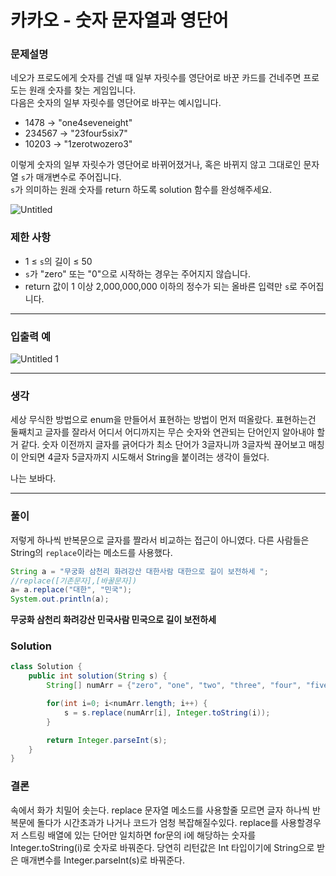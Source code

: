 # 카카오 - 숫자 문자열과 영단어

### **문제설명**

네오가 프로도에게 숫자를 건넬 때 일부 자릿수를 영단어로 바꾼 카드를 건네주면 프로도는 원래 숫자를 찾는 게임입니다.   
다음은 숫자의 일부 자릿수를 영단어로 바꾸는 예시입니다.

- 1478 → "one4seveneight"
- 234567 → "23four5six7"
- 10203 → "1zerotwozero3"

이렇게 숫자의 일부 자릿수가 영단어로 바뀌어졌거나, 혹은 바뀌지 않고 그대로인 문자열 `s`가 매개변수로 주어집니다.   
`s`가 의미하는 원래 숫자를 return 하도록 solution 함수를 완성해주세요.

![Untitled](https://user-images.githubusercontent.com/72185011/177169347-cf8bc68a-18ff-4c30-975b-47da4ad262f6.png)

### 제한 사항

- 1 ≤ `s`의 길이 ≤ 50  
- `s`가 "zero" 또는 "0"으로 시작하는 경우는 주어지지 않습니다.  
- return 값이 1 이상 2,000,000,000 이하의 정수가 되는 올바른 입력만 `s`로 주어집니다.  

---

### 입출력 예

![Untitled 1](https://user-images.githubusercontent.com/72185011/177169355-09928664-29d6-4308-ad3c-c8f33fe3b1c2.png)

---

### 생각

세상 무식한 방법으로 enum을 만들어서 표현하는 방법이 먼저 떠올랐다. 표현하는건 둘째치고 글자를 잘라서 어디서 어디까지는 무슨 숫자와 연관되는 단어인지 알아내야 할 거 같다. 숫자 이전까지 글자를 긁어다가 최소 단어가 3글자니까 3글자씩 끊어보고 매칭이 안되면 4글자 5글자까지 시도해서 String을 붙이려는 생각이 들었다.

나는 보바다.

---

### 풀이

저렇게 하나씩 반복문으로 글자를 짤라서 비교하는 접근이 아니였다. 다른 사람들은 String의  `replace`이라는 메소드를 사용했다. 

```java
String a = "무궁화 삼천리 화려강산 대한사람 대한으로 길이 보전하세 ";	
//replace([기존문자],[바꿀문자])
a= a.replace("대한", "민국");	
System.out.println(a);
```

**무궁화 삼천리 화려강산 민국사람 민국으로 길이 보전하세**

### Solution

```java
class Solution {
    public int solution(String s) {
        String[] numArr = {"zero", "one", "two", "three", "four", "five", "six", "seven", "eight", "nine"};

        for(int i=0; i<numArr.length; i++) {
            s = s.replace(numArr[i], Integer.toString(i));
        }

        return Integer.parseInt(s);
    }
}
```

### 결론

속에서 화가 치밀어 솟는다. replace 문자열 메소드를 사용할줄 모르면 글자 하나씩 반복문에 돌다가 시간초과가 나거나 코드가 엄청 복잡해질수있다. replace를 사용할경우 저 스트링 배열에 있는 단어만 일치하면 for문의 i에 해당하는 숫자를 Integer.toString(i)로 숫자로 바꿔준다. 당연히 리턴값은 Int 타입이기에 String으로 받은 매개변수를 Integer.parseInt(s)로 바꿔준다.
